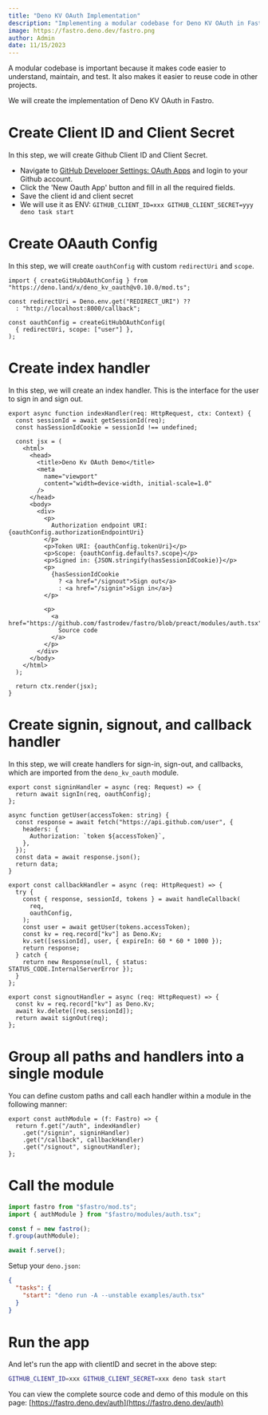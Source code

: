 ```yaml
---
title: "Deno KV OAuth Implementation"
description: "Implementing a modular codebase for Deno KV OAuth in Fastro"
image: https://fastro.deno.dev/fastro.png
author: Admin
date: 11/15/2023
---
```


A modular codebase is important because it makes code easier to understand,
maintain, and test. It also makes it easier to reuse code in other projects.

We will create the implementation of Deno KV OAuth in Fastro.

# Create Client ID and Client Secret

In this step, we will create Github Client ID and Client Secret.

- Navigate to
  [GitHub Developer Settings: OAuth Apps](https://github.com/settings/developers#oauth-apps)
  and login to your Github account.
- Click the 'New Oauth App' button and fill in all the required fields.
- Save the client id and client secret
- We will use it as ENV:
  `GITHUB_CLIENT_ID=xxx GITHUB_CLIENT_SECRET=yyy deno task start`

# Create OAauth Config

In this step, we will create `oauthConfig` with custom `redirectUri` and
`scope`.

```tsx
import { createGitHubOAuthConfig } from "https://deno.land/x/deno_kv_oauth@v0.10.0/mod.ts";

const redirectUri = Deno.env.get("REDIRECT_URI") ??
  : "http://localhost:8000/callback";

const oauthConfig = createGitHubOAuthConfig(
  { redirectUri, scope: ["user"] },
);
```

# Create index handler

In this step, we will create an index handler. This is the interface for the
user to sign in and sign out.

```tsx
export async function indexHandler(req: HttpRequest, ctx: Context) {
  const sessionId = await getSessionId(req);
  const hasSessionIdCookie = sessionId !== undefined;

  const jsx = (
    <html>
      <head>
        <title>Deno Kv OAuth Demo</title>
        <meta
          name="viewport"
          content="width=device-width, initial-scale=1.0"
        />
      </head>
      <body>
        <div>
          <p>
            Authorization endpoint URI: {oauthConfig.authorizationEndpointUri}
          </p>
          <p>Token URI: {oauthConfig.tokenUri}</p>
          <p>Scope: {oauthConfig.defaults?.scope}</p>
          <p>Signed in: {JSON.stringify(hasSessionIdCookie)}</p>
          <p>
            {hasSessionIdCookie
              ? <a href="/signout">Sign out</a>
              : <a href="/signin">Sign in</a>}
          </p>

          <p>
            <a href="https://github.com/fastrodev/fastro/blob/preact/modules/auth.tsx">
              Source code
            </a>
          </p>
        </div>
      </body>
    </html>
  );

  return ctx.render(jsx);
}
```

# Create signin, signout, and callback handler

In this step, we will create handlers for sign-in, sign-out, and callbacks,
which are imported from the `deno_kv_oauth` module.

```tsx
export const signinHandler = async (req: Request) => {
  return await signIn(req, oauthConfig);
};

async function getUser(accessToken: string) {
  const response = await fetch("https://api.github.com/user", {
    headers: {
      Authorization: `token ${accessToken}`,
    },
  });
  const data = await response.json();
  return data;
}

export const callbackHandler = async (req: HttpRequest) => {
  try {
    const { response, sessionId, tokens } = await handleCallback(
      req,
      oauthConfig,
    );
    const user = await getUser(tokens.accessToken);
    const kv = req.record["kv"] as Deno.Kv;
    kv.set([sessionId], user, { expireIn: 60 * 60 * 1000 });
    return response;
  } catch {
    return new Response(null, { status: STATUS_CODE.InternalServerError });
  }
};

export const signoutHandler = async (req: HttpRequest) => {
  const kv = req.record["kv"] as Deno.Kv;
  await kv.delete([req.sessionId]);
  return await signOut(req);
};
```

# Group all paths and handlers into a single module

You can define custom paths and call each handler within a module in the
following manner:

```tsx
export const authModule = (f: Fastro) => {
  return f.get("/auth", indexHandler)
    .get("/signin", signinHandler)
    .get("/callback", callbackHandler)
    .get("/signout", signoutHandler);
};
```

# Call the module

```ts
import fastro from "$fastro/mod.ts";
import { authModule } from "$fastro/modules/auth.tsx";

const f = new fastro();
f.group(authModule);

await f.serve();
```

Setup your `deno.json`:

```json
{
  "tasks": {
    "start": "deno run -A --unstable examples/auth.tsx"
  }
}
```

# Run the app

And let's run the app with clientID and secret in the above step:

```bash
GITHUB_CLIENT_ID=xxx GITHUB_CLIENT_SECRET=xxx deno task start
```

You can view the complete source code and demo of this module on this page:
[https://fastro.deno.dev/auth](https://fastro.deno.dev/auth)

